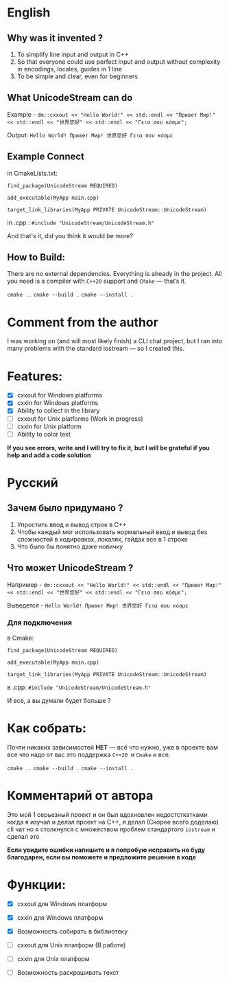   # English 
  ## Why was it invented ?
  1. To simplify line input and output in C++
  2. So that everyone could use perfect input and output without complexity in encodings, locales, guides in 1 line
  3. To be simple and clear, even for beginners

  ## What UnicodeStream can do
  Example - ` dm::cxxout << "Hello World!" << std::endl << "Привет Мир!" << std::endl << "世界您好" << std::endl << "Γεια σου κόσμε"; `
  
  Output: ` Hello World! Привет Мир! 世界您好 Γεια σου κόσμε `

  ## Example Connect 
  in CmakeLists.txt: 
  
   `find_package(UnicodeStream REQUIRED)` 
   
   `add_executable(MyApp main.cpp) `
   
   `target_link_libraries(MyApp PRIVATE UnicodeStream::UnicodeStream) `

  in .cpp :
  `#include "UnicodeStream/UnicodeStream.h"`
  
  And that's it, did you think it would be more?


  
  ## How to Build: 
  There are no external dependencies. Everything is already in the project.
  All you need is a compiler with `C++20` support and `CMake` — that’s it.

  `cmake ..` `cmake --build .` `cmake --install .`


  # Comment from the author
  I was working on (and will most likely finish) a CLI chat project, but I ran into many problems with the standard iostream — so I created this.

  # Features:
  - [x] cxxout for Windows platforms
  - [x] cxxin for Windows platforms 
  - [x] Ability to collect in the library 
  - [ ] cxxout for Unix platforms (Work in progress)
  - [ ] cxxin for Unix platform
  - [ ] Ability to color text
  
  **If you see errors, write and I will try to fix it, but I will be grateful if you help and add a code solution**

  # Русский
  ## Зачем было придумано ?
  1. Упростить ввод и вывод строк в C++ 
  2. Чтобы каждый мог использовать нормальный ввод и вывод без сложностей в кодировках, локалях, гайдах все в 1 строке
  3. Что было бы понятно даже новичку

  ## Что может UnicodeStream ?
  Например - ` dm::cxxout << "Hello World!" << std::endl << "Привет Мир!" << std::endl << "世界您好" << std::endl << "Γεια σου κόσμε"; `

  Выведется - `Hello World!
  Привет Мир!
  世界您好
  Γεια σου κόσμε`

 ### Для подключения
  в Cmake:
  
   `find_package(UnicodeStream REQUIRED)` 
   
   `add_executable(MyApp main.cpp) `
   
   `target_link_libraries(MyApp PRIVATE UnicodeStream::UnicodeStream) `
  
  в .cpp: `#include "UnicodeStream/UnicodeStream.h"`
  
  И все, а вы думали будет больше ?

  # Как собрать:
  Почти никаких зависимостей **НЕТ** — всё что нужно, уже в проекте вам все что надо от вас это поддержка `C++20 `и `Cmake` и все.

  `cmake ..` `cmake --build .` `cmake --install .`
  
  # Комментарий от автора
  Это мой 1 серьезный проект и он был вдохновлен недостсткатками когда я изучал и делал проект на C++, я делал (Скорее всего доделаю) cli чат но я столкнулся с множеством проблем стандартого ` iostream ` и сделал это

  **Если увидите ошибки напишите и я попробую исправить но буду благодарен, если вы поможете и предложите решение в коде**

  # Функции:
  - [x] cxxout для Windows платформ
  - [x] cxxin для Windows платформ 
  - [x] Возможность собирать в библиотеку 
  - [ ] cxxout для Unix платформ (В работе)
  - [ ] cxxin для Unix платформ 
  - [ ] Возможность раскрашивать текст
  